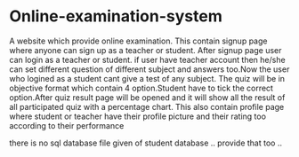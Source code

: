 # Online-examination-system
A website which provide online examination. This contain signup page where anyone can sign up as a teacher or student. After signup page user can login as a teacher or student. if user have teacher account then he/she can set different question of different subject and answers too.Now the user who logined as a student cant give a test of any subject. The quiz will be in objective format which contain 4 option.Student have to tick the correct option.After quiz result page will be opened and it will show all the result of all participated quiz with a percentage chart. This also contain profile page where student or teacher have their profile picture and their rating too according to their performance

there is no sql database file given of student  database .. provide that too ..
